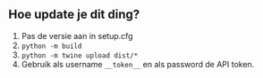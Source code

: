 ## Hoe update je dit ding?

1. Pas de versie aan in setup.cfg
1. `python -m build`
1. `python -m twine upload dist/*`
1. Gebruik als username `__token__` en als password de API token.